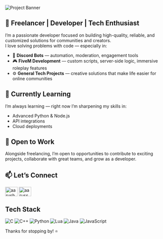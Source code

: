 ![Project Banner](https://i.vgy.me/tZ670q.png)
## 🚀 Freelancer | Developer | Tech Enthusiast

I’m a passionate developer focused on building high-quality, reliable, and customized solutions for communities and creators.  
I love solving problems with code — especially in:

- 🤖 **Discord Bots** — automation, moderation, engagement tools
- 🎮 **FiveM Development** — custom scripts, server-side logic, immersive roleplay features
- ⚙️ **General Tech Projects** — creative solutions that make life easier for online communities

## 🌱 Currently Learning

I’m always learning — right now I’m sharpening my skills in:
- Advanced Python & Node.js
- API integrations
- Cloud deployments

## 💼 Open to Work

Alongside freelancing, I’m open to opportunities to contribute to exciting projects, collaborate with great teams, and grow as a developer.

## 📫 Let’s Connect

<p align="left">
<a href="https://www.linkedin.com/in/sarthak-chaudhary-1a498222b/" target="blank"><img align="center" src="https://raw.githubusercontent.com/rahuldkjain/github-profile-readme-generator/master/src/images/icons/Social/linked-in-alt.svg" alt="aarush jain" height="30" width="40" /></a>
<a href="https://www.instagram.com/i.sarthakchaudhary/" target="blank"><img align="center" src="https://raw.githubusercontent.com/rahuldkjain/github-profile-readme-generator/master/src/images/icons/Social/instagram.svg" alt="aarussh.exe" height="30" width="40" /></a>


## Tech Stack

![C](https://img.shields.io/badge/c-%2300599C.svg?style=for-the-badge&logo=c&logoColor=white)
![C++](https://img.shields.io/badge/c++-%2300599C.svg?style=for-the-badge&logo=c%2B%2B&logoColor=white)
![Python](https://img.shields.io/badge/python-3670A0?style=for-the-badge&logo=python&logoColor=ffdd54)
![Lua](https://img.shields.io/badge/lua-%232C2D72.svg?style=for-the-badge&logo=lua&logoColor=white)
![Java](https://img.shields.io/badge/java-%23ED8B00.svg?style=for-the-badge&logo=openjdk&logoColor=white)
![JavaScript](https://img.shields.io/badge/javascript-%23323330.svg?style=for-the-badge&logo=javascript&logoColor=%23F7DF1E)

Thanks for stopping by! ⭐
